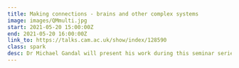 ```yaml
---
title: Making connections - brains and other complex systems
image: images/QMmulti.jpg
start: 2021-05-20 15:00:00Z
end: 2021-05-20 16:00:00Z
link_to: https://talks.cam.ac.uk/show/index/128590
class: spark
desc: Dr Michael Gandal will present his work during this seminar series on brain networks and other complex systems. The series aims to bring together researchers from a range of fields, including systems neuroscience, psychiatry, genomics, computer science, machine learning and physics.
---
```

